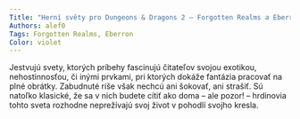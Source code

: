 ```yaml
---
Title: "Herní světy pro Dungeons & Dragons 2 – Forgotten Realms a Eberron"
Authors: alef0
Tags: Forgotten Realms, Eberron
Color: violet
---
```

Jestvujú svety, ktorých príbehy fascinujú
čitateľov svojou exotikou, nehostinnosťou,
či inými prvkami, pri
ktorých dokáže fantázia pracovať na
plné obrátky. Zabudnuté ríše však
nechcú ani šokovať, ani strašiť. Sú
natoľko klasické, že sa v nich budete
cítiť ako doma – ale pozor! – hrdinovia
tohto sveta rozhodne neprežívajú
svoj život v pohodlí svojho kresla.
